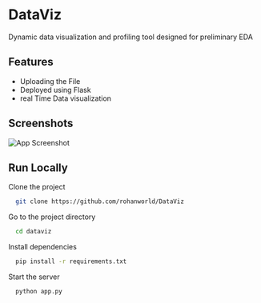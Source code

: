 
# DataViz

Dynamic data visualization and profiling tool designed for preliminary EDA


## Features

- Uploading the File
- Deployed using Flask
- real Time Data visualization


## Screenshots

![App Screenshot](https://i.ibb.co/HKVG7SZ/dello.png)


## Run Locally

Clone the project

```bash
  git clone https://github.com/rohanworld/DataViz
```

Go to the project directory

```bash
  cd dataviz
```

Install dependencies

```bash
  pip install -r requirements.txt
```

Start the server

```bash
  python app.py
```


